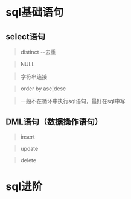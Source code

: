 # sql基础语句

## select语句
> distinct --去重

> NULL

> 字符串连接 

> order by asc|desc

> 一般不在循环中执行sql语句，最好在sql中写




## DML语句（数据操作语句） 

> insert

> update

> delete


# sql进阶